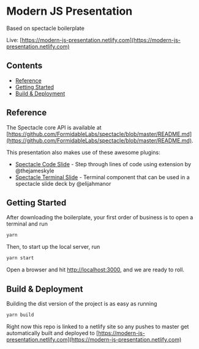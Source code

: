 # Modern JS Presentation

Based on spectacle boilerplate

Live: [https://modern-js-presentation.netlify.com](https://modern-js-presentation.netlify.com)

## Contents

- [Reference](#reference)
- [Getting Started](#getting-started)
- [Build & Deployment](#build-deployment)

## Reference

The Spectacle core API is available at [https://github.com/FormidableLabs/spectacle/blob/master/README.md](https://github.com/FormidableLabs/spectacle/blob/master/README.md).

This presentation also makes use of these awesome plugins:
- [Spectacle Code Slide](https://github.com/thejameskyle/spectacle-code-slide) - Step through lines of code using extension by @thejameskyle
- [Spectacle Terminal Slide](https://github.com/elijahmanor/spectacle-terminal) - Terminal component that can be used in a spectacle slide deck by @elijahmanor

## Getting Started

After downloading the boilerplate, your first order of business is to open a terminal and run 
```bash
yarn
```

Then, to start up the local server, run
```bash
yarn start
```

Open a browser and hit [http://localhost:3000](http://localhost:3000), and we are ready to roll.

## Build & Deployment

Building the dist version of the project is as easy as running
```bash
yarn build
```

Right now this repo is linked to a netlify site so any pushes to master get automatically built and
deployed to [https://modern-js-presentation.netlify.com](https://modern-js-presentation.netlify.com)
